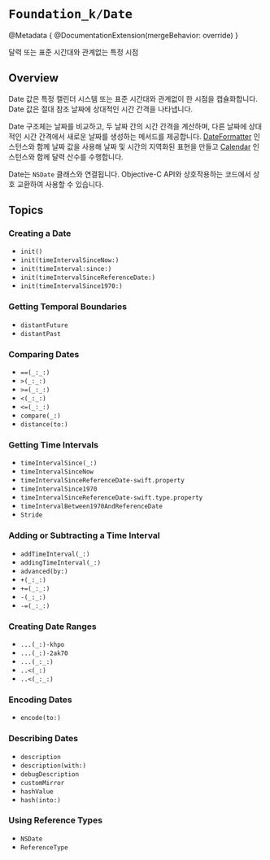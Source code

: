 # ``Foundation_k/Date``

@Metadata {
    @DocumentationExtension(mergeBehavior: override)
}

달력 또는 표준 시간대와 관계없는 특정 시점

## Overview

Date 값은 특정 캘린더 시스템 또는 표준 시간대와 관계없이 한 시점을 캡슐화합니다. Date 값은 절대 참조 날짜에 상대적인 시간 간격을 나타냅니다.

Date 구조체는 날짜를 비교하고, 두 날짜 간의 시간 간격을 계산하며, 다른 날짜에 상대적인 시간 간격에서 새로운 날짜를 생성하는 메서드를 제공합니다. [DateFormatter](https://developer.apple.com/documentation/foundation/dateformatter) 인스턴스와 함께 날짜 값을 사용해 날짜 및 시간의 지역화된 표현을 만들고 [Calendar](https://developer.apple.com/documentation/foundation/calendar) 인스턴스와 함께 달력 산수를 수행합니다.

Date는 ``NSDate`` 클래스와 연결됩니다. Objective-C API와 상호작용하는 코드에서 상호 교환하여 사용할 수 있습니다.

## Topics

### Creating a Date

- ``init()``
- ``init(timeIntervalSinceNow:)``
- ``init(timeInterval:since:)``
- ``init(timeIntervalSinceReferenceDate:)``
- ``init(timeIntervalSince1970:)``

### Getting Temporal Boundaries

- ``distantFuture``
- ``distantPast``

### Comparing Dates

- ``==(_:_:)``
- ``>(_:_:)``
- ``>=(_:_:)``
- ``<(_:_:)``
- ``<=(_:_:)``
- ``compare(_:)``
- ``distance(to:)``

### Getting Time Intervals

- ``timeIntervalSince(_:)``
- ``timeIntervalSinceNow``
- ``timeIntervalSinceReferenceDate-swift.property``
- ``timeIntervalSince1970``
- ``timeIntervalSinceReferenceDate-swift.type.property``
- ``timeIntervalBetween1970AndReferenceDate``
- ``Stride``

### Adding or Subtracting a Time Interval

- ``addTimeInterval(_:)``
- ``addingTimeInterval(_:)``
- ``advanced(by:)``
- ``+(_:_:)``
- ``+=(_:_:)``
- ``-(_:_:)``
- ``-=(_:_:)``

### Creating Date Ranges

- ``...(_:)-khpo``
- ``...(_:)-2ak70``
- ``...(_:_:)``
- ``..<(_:)``
- ``..<(_:_:)``

### Encoding Dates

- ``encode(to:)``

### Describing Dates

- ``description``
- ``description(with:)``
- ``debugDescription``
- ``customMirror``
- ``hashValue``
- ``hash(into:)``

### Using Reference Types

- ``NSDate``
- ``ReferenceType``
